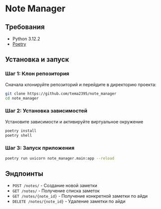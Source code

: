 # Note Manager


## Требования

- Python 3.12.2
- [Poetry](https://python-poetry.org/docs/#installation)

## Установка и запуск

### Шаг 1: Клон репозитория


Сначала клонируйте репозиторий и перейдите в директорию проекта:

```sh
git clone https://github.com/tema2395/note_manager
cd note_manager
```


### Шаг 2: Установка зависимостей

Установите зависимости и активируйте виртуальное окружение

```sh
poetry install
poetry shell
```

### Шаг 3: Запуск приложения

```sh
poetry run uvicorn note_manager.main:app --reload
```
## Эндпоинты

- `POST /notes/` - Создание новой заметки
- `GET /notes/` - Получение списка заметок
- `GET /notes/{note_id}` - Получение конкретной заметки по айди
- `DELETE /notes/{note_id}` -  Удаление заметки по айди